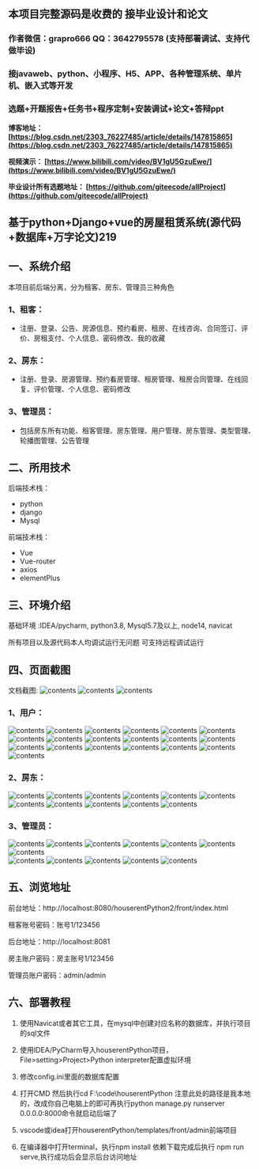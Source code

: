 ## 本项目完整源码是收费的  接毕业设计和论文

### 作者微信：grapro666 QQ：3642795578 (支持部署调试、支持代做毕设)

### 接javaweb、python、小程序、H5、APP、各种管理系统、单片机、嵌入式等开发

### 选题+开题报告+任务书+程序定制+安装调试+论文+答辩ppt

**博客地址：
[https://blog.csdn.net/2303_76227485/article/details/147815865](https://blog.csdn.net/2303_76227485/article/details/147815865)**

**视频演示：
[https://www.bilibili.com/video/BV1gU5GzuEwe/](https://www.bilibili.com/video/BV1gU5GzuEwe/)**

**毕业设计所有选题地址：
[https://github.com/giteecode/allProject](https://github.com/giteecode/allProject)**

## 基于python+Django+vue的房屋租赁系统(源代码+数据库+万字论文)219
## 一、系统介绍
本项目前后端分离，分为租客、房东、管理员三种角色
### 1、租客：
- 注册、登录、公告、房源信息、预约看房、租房、在线咨询、合同签订、评价、房租支付、个人信息、密码修改、我的收藏
### 2、房东：
- 注册、登录、房源管理、预约看房管理、租房管理、租房合同管理、在线回复、评价管理、个人信息、密码修改
### 3、管理员：
- 包括房东所有功能、租客管理、房东管理、用户管理、房东管理、类型管理、轮播图管理、公告管理
## 二、所用技术
后端技术栈：
- python
- django
- Mysql

前端技术栈：
- Vue
- Vue-router
- axios
- elementPlus

## 三、环境介绍
基础环境 :IDEA/pycharm, python3.8, Mysql5.7及以上, node14, navicat

所有项目以及源代码本人均调试运行无问题 可支持远程调试运行

## 四、页面截图
文档截图:
![contents](./picture/picture0.png)
![contents](./picture/picture00.png)
![contents](./picture/picture000.png)
### 1、用户：
![contents](./picture/picture1.png)
![contents](./picture/picture2.png)
![contents](./picture/picture3.png)
![contents](./picture/picture4.png)
![contents](./picture/picture5.png)
![contents](./picture/picture6.png)
![contents](./picture/picture7.png)
![contents](./picture/picture8.png)
![contents](./picture/picture9.png)
![contents](./picture/picture10.png)
![contents](./picture/picture11.png)
![contents](./picture/picture12.png)
![contents](./picture/picture13.png)
![contents](./picture/picture14.png)
![contents](./picture/picture15.png)
![contents](./picture/picture16.png)
![contents](./picture/picture17.png)
![contents](./picture/picture18.png)
![contents](./picture/picture19.png)
### 2、房东：
![contents](./picture/picture20.png)
![contents](./picture/picture21.png)
![contents](./picture/picture22.png)
![contents](./picture/picture23.png)
![contents](./picture/picture24.png)
![contents](./picture/picture25.png)
![contents](./picture/picture26.png)
![contents](./picture/picture27.png)
![contents](./picture/picture28.png)
![contents](./picture/picture29.png)
![contents](./picture/picture30.png)
### 3、管理员：
![contents](./picture/picture31.png)
![contents](./picture/picture32.png)
![contents](./picture/picture33.png)
![contents](./picture/picture34.png)
![contents](./picture/picture35.png)
![contents](./picture/picture36.png)
![contents](./picture/picture37.png)   
![contents](./picture/picture38.png)
![contents](./picture/picture39.png)
![contents](./picture/picture40.png)
![contents](./picture/picture41.png)
![contents](./picture/picture42.png)

## 五、浏览地址
前台地址：http://localhost:8080/houserentPython2/front/index.html

租客账号密码：账号1/123456

后台地址：http://localhost:8081

房主账户密码：房主账号1/123456

管理员账户密码：admin/admin


## 六、部署教程
1. 使用Navicat或者其它工具，在mysql中创建对应名称的数据库，并执行项目的sql文件

2. 使用IDEA/PyCharm导入houserentPython项目，File>setting>Project>Python interpreter配置虚拟环境

3. 修改config.ini里面的数据库配置

4. 打开CMD 然后执行cd F:\code\houserentPython
   注意此处的路径是我本地的，改成你自己电脑上的即可再执行python manage.py runserver 0.0.0.0:8000命令就启动后端了

5. vscode或idea打开houserentPython/templates/front/admin前端项目

6. 在编译器中打开terminal，执行npm install 依赖下载完成后执行 npm run serve,执行成功后会显示后台访问地址
